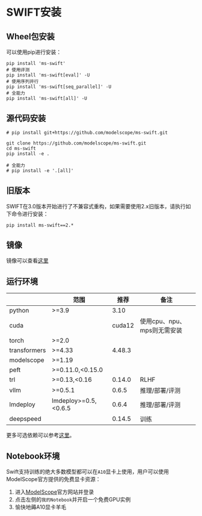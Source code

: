 # SWIFT安装

## Wheel包安装

可以使用pip进行安装：

```shell
pip install 'ms-swift'
# 使用评测
pip install 'ms-swift[eval]' -U
# 使用序列并行
pip install 'ms-swift[seq_parallel]' -U
# 全能力
pip install 'ms-swift[all]' -U
```

## 源代码安装

```shell
# pip install git+https://github.com/modelscope/ms-swift.git

git clone https://github.com/modelscope/ms-swift.git
cd ms-swift
pip install -e .

# 全能力
# pip install -e '.[all]'
```

## 旧版本

SWIFT在3.0版本开始进行了不兼容式重构，如果需要使用2.x旧版本，请执行如下命令进行安装：
```shell
pip install ms-swift==2.*
```

## 镜像

镜像可以查看[这里](https://modelscope.cn/docs/intro/environment-setup#%E6%9C%80%E6%96%B0%E9%95%9C%E5%83%8F)

## 运行环境

|        | 范围  | 推荐 | 备注 |
| ------ | ----- | ---- | --|
| python | >=3.9 | 3.10 ||
| cuda |  | cuda12 |使用cpu、npu、mps则无需安装|
| torch | >=2.0 |  ||
| transformers | >=4.33 | 4.48.3 ||
| modelscope | >=1.19 |  ||
| peft | >=0.11.0,<0.15.0 | ||
| trl | >=0.13,<0.16 | 0.14.0 |RLHF|
| vllm | >=0.5.1 | 0.6.5 |推理/部署/评测|
| lmdeploy | lmdeploy>=0.5,<0.6.5 | 0.6.4 |推理/部署/评测|
| deepspeed |  | 0.14.5 |训练|

更多可选依赖可以参考[这里](https://github.com/modelscope/ms-swift/blob/main/requirements/install_all.sh)。

## Notebook环境

Swift支持训练的绝大多数模型都可以在`A10`显卡上使用，用户可以使用ModelScope官方提供的免费显卡资源：

1. 进入[ModelScope](https://www.modelscope.cn)官方网站并登录
2. 点击左侧的`我的Notebook`并开启一个免费GPU实例
3. 愉快地薅A10显卡羊毛
